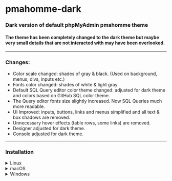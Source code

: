 # pmahomme-dark

### Dark version of default phpMyAdmin pmahomme theme

#### The theme has been completely changed to the dark theme but maybe very small details that are not interacted with may have been overlooked.

-----------------------------------------------------

### Changes:

* Color scale changed: shades of gray & black. (Used on background, menus, divs, inputs etc.)
* Fonts color changed: shades of white & light gray
* Default SQL Query editor color theme changed: adjusted for dark theme and colors based on GitHub SQL color theme.
* The Query editor fonts size slightly increased. Now SQL Queries much more readable.
* UI Improved: inputs, buttons, links and menus simplified and all text & box shadows are removed.
* Unnecessary hover effects (table rows, some links) are removed.
* Designer adjusted for dark theme.
* Console adjusted for dark theme.

-----------------------------------------------------

### Installation

<details>
   <summary>Linux</summary>
   <p>Copy to downloaded zip:   <strong>/usr/share/phpmyadmin/themes/</strong></p>
</details>
<details>
   <summary>macOS</summary>
   <p>Copy to downloaded zip:   <strong>/usr/local/phpmyadmin/themes/</strong></p>
</details>
<details>
   <summary>Windows</summary>
   <p>Copy to downloaded zip:   <strong>c:\phpmyadmin\themes\</strong>  or where you installed your phpMyAdmin</p>
</details>
